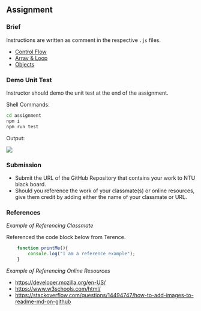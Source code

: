 ## Assignment

### Brief

Instructions are written as comment in the respective `.js` files.

- [Control Flow](./assignment/q1-control-flow.js)
- [Array & Loop](./assignment/q2-arrays-loop.js)
- [Objects](./assignment/q3-objects.js)

### Demo Unit Test

Instructor should demo the unit test at the end of the assignment.

Shell Commands:
```sh
cd assignment
npm i
npm run test
```

Output:

<img src="./assets/unit-test.png" />


### Submission 

- Submit the URL of the GitHub Repository that contains your work to NTU black board.
- Should you reference the work of your classmate(s) or online resources, give them credit by adding either the name of your classmate or URL. 


### References

_Example of Referencing Classmate_

Referenced the code block below from Terence.
```js
    function printMe(){
        console.log("I am a reference example");
    }
```

_Example of Referencing Online Resources_

- https://developer.mozilla.org/en-US/
- https://www.w3schools.com/html/
- https://stackoverflow.com/questions/14494747/how-to-add-images-to-readme-md-on-github

